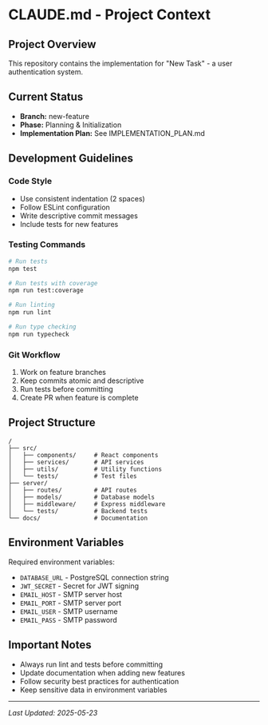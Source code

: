 # CLAUDE.md - Project Context

## Project Overview
This repository contains the implementation for "New Task" - a user authentication system.

## Current Status
- **Branch:** new-feature
- **Phase:** Planning & Initialization
- **Implementation Plan:** See IMPLEMENTATION_PLAN.md

## Development Guidelines

### Code Style
- Use consistent indentation (2 spaces)
- Follow ESLint configuration
- Write descriptive commit messages
- Include tests for new features

### Testing Commands
```bash
# Run tests
npm test

# Run tests with coverage
npm run test:coverage

# Run linting
npm run lint

# Run type checking
npm run typecheck
```

### Git Workflow
1. Work on feature branches
2. Keep commits atomic and descriptive
3. Run tests before committing
4. Create PR when feature is complete

## Project Structure
```
/
├── src/
│   ├── components/     # React components
│   ├── services/       # API services
│   ├── utils/          # Utility functions
│   └── tests/          # Test files
├── server/
│   ├── routes/         # API routes
│   ├── models/         # Database models
│   ├── middleware/     # Express middleware
│   └── tests/          # Backend tests
└── docs/               # Documentation
```

## Environment Variables
Required environment variables:
- `DATABASE_URL` - PostgreSQL connection string
- `JWT_SECRET` - Secret for JWT signing
- `EMAIL_HOST` - SMTP server host
- `EMAIL_PORT` - SMTP server port
- `EMAIL_USER` - SMTP username
- `EMAIL_PASS` - SMTP password

## Important Notes
- Always run lint and tests before committing
- Update documentation when adding new features
- Follow security best practices for authentication
- Keep sensitive data in environment variables

---
*Last Updated: 2025-05-23*